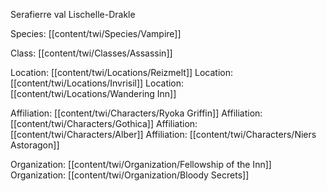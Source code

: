 Serafierre val Lischelle-Drakle

Species: [[content/twi/Species/Vampire]]

Class: [[content/twi/Classes/Assassin]]

Location: [[content/twi/Locations/Reizmelt]]
Location: [[content/twi/Locations/Invrisil]]
Location: [[content/twi/Locations/Wandering Inn]]

Affiliation: [[content/twi/Characters/Ryoka Griffin]]
Affiliation: [[content/twi/Characters/Gothica]]
Affiliation: [[content/twi/Characters/Alber]]
Affiliation: [[content/twi/Characters/Niers Astoragon]]

Organization: [[content/twi/Organization/Fellowship of the Inn]]
Organization: [[content/twi/Organization/Bloody Secrets]]

